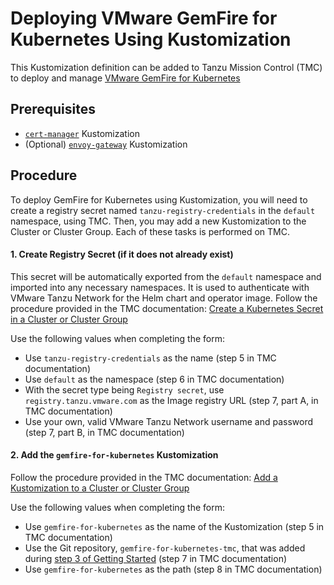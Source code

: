 # Deploying VMware GemFire for Kubernetes Using Kustomization
This Kustomization definition can be added to Tanzu Mission Control (TMC) to deploy and manage [VMware GemFire for Kubernetes](https://docs.vmware.com/en/VMware-GemFire-for-Kubernetes/2.3/gf-k8s/index.html)

## Prerequisites
* [`cert-manager`](../cert-manager/README.md) Kustomization
* (Optional) [`envoy-gateway`](../envoy-gateway/README.md) Kustomization

## Procedure
To deploy GemFire for Kubernetes using Kustomization, you will need to create a registry secret named `tanzu-registry-credentials` in the `default` namespace, using TMC. Then, you may add a new Kustomization to the Cluster or Cluster Group. Each of these tasks is performed on TMC.

#### 1. Create Registry Secret (if it does not already exist)
This secret will be automatically exported from the `default` namespace and imported into any necessary namespaces. It is used to authenticate with VMware Tanzu Network for the Helm chart and operator image. Follow the procedure provided in the TMC documentation: [Create a Kubernetes Secret in a Cluster or Cluster Group](https://docs.vmware.com/en/VMware-Tanzu-Mission-Control/services/tanzumc-using/GUID-BBE2404D-C2EE-41C7-B639-C0322783A74D.html)

Use the following values when completing the form:
* Use `tanzu-registry-credentials` as the name (step 5 in TMC documentation)
* Use `default` as the namespace (step 6 in TMC documentation)
* With the secret type being `Registry secret`, use `registry.tanzu.vmware.com` as the Image registry URL (step 7, part A, in TMC documentation)
* Use your own, valid VMware Tanzu Network username and password (step 7, part B, in TMC documentation)

#### 2. Add the `gemfire-for-kubernetes` Kustomization
Follow the procedure provided in the TMC documentation: [Add a Kustomization to a Cluster or Cluster Group
](https://docs.vmware.com/en/VMware-Tanzu-Mission-Control/services/tanzumc-using/GUID-99916A6D-5DAF-4A26-88C7-28662F847F2F.html)

Use the following values when completing the form:
* Use `gemfire-for-kubernetes` as the name of the Kustomization (step 5 in TMC documentation)
* Use the Git repository, `gemfire-for-kubernetes-tmc`, that was added during [step 3 of Getting Started](../README.md#3-add-a-git-repository) (step 7 in TMC documentation)
* Use `gemfire-for-kubernetes` as the path (step 8 in TMC documentation)
